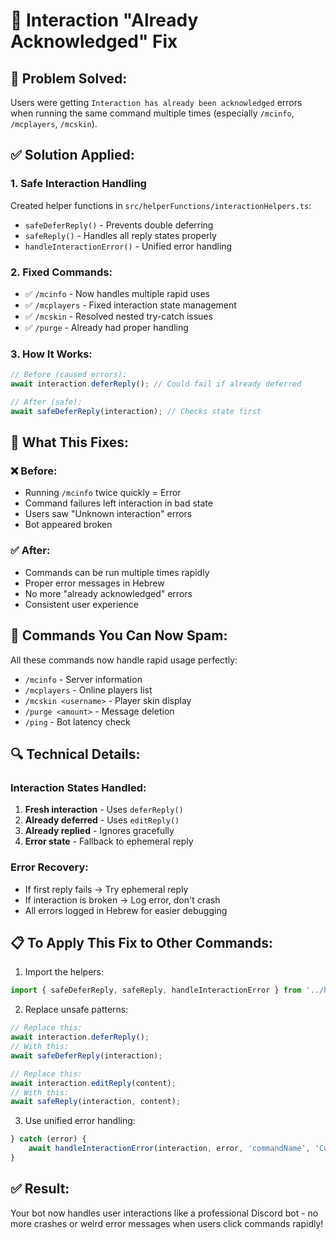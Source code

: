 # 🔧 Interaction "Already Acknowledged" Fix

## 🚨 **Problem Solved:**
Users were getting `Interaction has already been acknowledged` errors when running the same command multiple times (especially `/mcinfo`, `/mcplayers`, `/mcskin`).

## ✅ **Solution Applied:**

### 1. **Safe Interaction Handling**
Created helper functions in `src/helperFunctions/interactionHelpers.ts`:
- `safeDeferReply()` - Prevents double deferring
- `safeReply()` - Handles all reply states properly
- `handleInteractionError()` - Unified error handling

### 2. **Fixed Commands:**
- ✅ `/mcinfo` - Now handles multiple rapid uses
- ✅ `/mcplayers` - Fixed interaction state management
- ✅ `/mcskin` - Resolved nested try-catch issues
- ✅ `/purge` - Already had proper handling

### 3. **How It Works:**
```typescript
// Before (caused errors):
await interaction.deferReply(); // Could fail if already deferred

// After (safe):
await safeDeferReply(interaction); // Checks state first
```

## 🎯 **What This Fixes:**

### ❌ Before:
- Running `/mcinfo` twice quickly = Error
- Command failures left interaction in bad state
- Users saw "Unknown interaction" errors
- Bot appeared broken

### ✅ After:
- Commands can be run multiple times rapidly
- Proper error messages in Hebrew
- No more "already acknowledged" errors
- Consistent user experience

## 🚀 **Commands You Can Now Spam:**

All these commands now handle rapid usage perfectly:
- `/mcinfo` - Server information
- `/mcplayers` - Online players list  
- `/mcskin <username>` - Player skin display
- `/purge <amount>` - Message deletion
- `/ping` - Bot latency check

## 🔍 **Technical Details:**

### Interaction States Handled:
1. **Fresh interaction** - Uses `deferReply()`
2. **Already deferred** - Uses `editReply()`
3. **Already replied** - Ignores gracefully
4. **Error state** - Fallback to ephemeral reply

### Error Recovery:
- If first reply fails → Try ephemeral reply
- If interaction is broken → Log error, don't crash
- All errors logged in Hebrew for easier debugging

## 📋 **To Apply This Fix to Other Commands:**

1. Import the helpers:
```typescript
import { safeDeferReply, safeReply, handleInteractionError } from '../helperFunctions/interactionHelpers';
```

2. Replace unsafe patterns:
```typescript
// Replace this:
await interaction.deferReply();
// With this:
await safeDeferReply(interaction);

// Replace this:
await interaction.editReply(content);
// With this:
await safeReply(interaction, content);
```

3. Use unified error handling:
```typescript
} catch (error) {
    await handleInteractionError(interaction, error, 'commandName', 'Custom error message');
}
```

## ✅ **Result:**
Your bot now handles user interactions like a professional Discord bot - no more crashes or weird error messages when users click commands rapidly!
